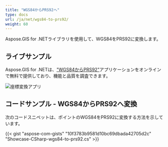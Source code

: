 ```yaml
---
title: "WGS84からPRS92へ"
type: docs
url: /ja/net/wgs84-to-prs92/
weight: 60
---
```


Aspose.GIS for .NETライブラリを使用して、WGS84をPRS92に変換します。

## **ライブサンプル**

Aspose.GIS for .NETは、["WGS84からPRS92"](https://products.aspose.app/gis/transformation/wgs84-to-prs92)アプリケーションをオンラインで無料で提供しており、機能と品質を調査できます。

![座標変換アプリ](transform-coordinates.png)

## **コードサンプル - WGS84からPRS92へ変換**

次のコードスニペットは、ポイントのWGS84をPRS92に変換する方法を示しています。

{{< gist "aspose-com-gists" "10f3783b9581d10bc69dbada42705d2c" "Showcase-CSharp-wgs84-to-prs92.cs" >}}

